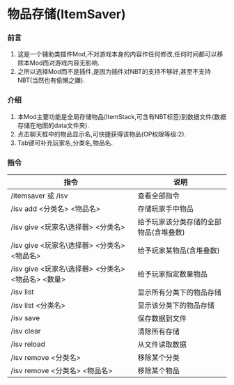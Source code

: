 # 物品存储(ItemSaver)

### 前言
1. 这是一个辅助类插件Mod,不对游戏本身的内容作任何修改,任何时间都可以移除本Mod而对游戏内容无影响.
2. 之所以选择Mod而不是插件,是因为插件对NBT的支持不够好,甚至不支持NBT(当然也有偷懒之嫌).

### 介绍
1. 本Mod主要功能是全局存储物品(ItemStack,可含有NBT标签)到数据文件(数据存储在地图的data文件夹).
2. 点击聊天框中的物品显示名,可快捷获得该物品(OP权限等级:2).
3. Tab键可补充玩家名,分类名,物品名.

### 指令
|指令|说明|
|---|---|
|/itemsaver 或 /isv|查看全部指令|
|/isv add <分类名> <物品名>|存储玩家手中物品|
|/isv give <玩家名\选择器> <分类名>|给予玩家该分类存储的全部物品(含堆叠数)|
|/isv give <玩家名\选择器> <分类名> <物品名>|给予玩家某物品(含堆叠数)|
|/isv give <玩家名\选择器> <分类名> <物品名> <数量>|给予玩家指定数量物品|
|/isv list|显示所有分类下的物品存储|
|/isv list <分类名>|显示该分类下的物品存储|
|/isv save|保存数据到文件|
|/isv clear|清除所有存储|
|/isv reload|从文件读取数据|
|/isv remove <分类名>|移除某个分类|
|/isv remove <分类名> <物品名>|移除某个物品|
